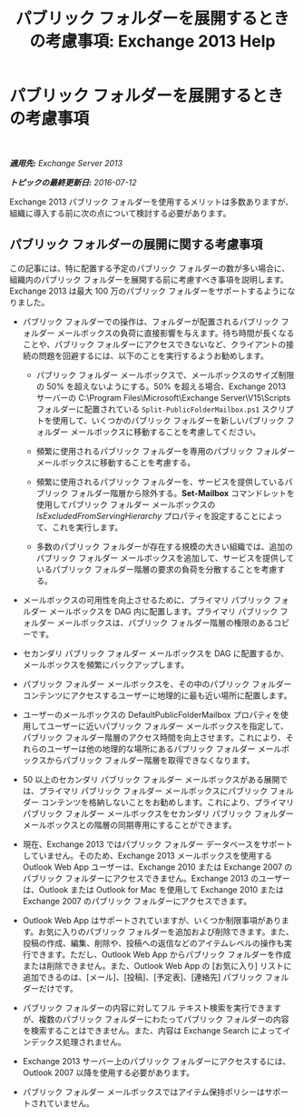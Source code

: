 ﻿---
title: 'パブリック フォルダーを展開するときの考慮事項: Exchange 2013 Help'
TOCTitle: パブリック フォルダーを展開するときの考慮事項
ms:assetid: 2e416eed-b88f-45db-a482-1232fd2610fa
ms:mtpsurl: https://technet.microsoft.com/ja-jp/library/Dn957481(v=EXCHG.150)
ms:contentKeyID: 64828586
ms.date: 04/24/2018
mtps_version: v=EXCHG.150
ms.translationtype: HT
---

# パブリック フォルダーを展開するときの考慮事項

 

_**適用先:** Exchange Server 2013_

_**トピックの最終更新日:** 2016-07-12_

Exchange 2013 パブリック フォルダーを使用するメリットは多数ありますが、組織に導入する前に次の点について検討する必要があります。

## パブリック フォルダーの展開に関する考慮事項

この記事には、特に配置する予定のパブリック フォルダーの数が多い場合に、組織内のパブリック フォルダーを展開する前に考慮すべき事項を説明します。Exchange 2013 は最大 100 万のパブリック フォルダーをサポートするようになりました。

  - パブリック フォルダーでの操作は、フォルダーが配置されるパブリック フォルダー メールボックスの負荷に直接影響を与えます。待ち時間が長くなることや、パブリック フォルダーにアクセスできないなど、クライアントの接続の問題を回避するには、以下のことを実行するようお勧めします。
    
      - パブリック フォルダー メールボックスで、メールボックスのサイズ制限の 50% を超えないようにする。50% を超える場合、Exchange 2013 サーバーの C:\\Program Files\\Microsoft\\Exchange Server\\V15\\Scripts フォルダーに配置されている `Split-PublicFolderMailbox.ps1` スクリプトを使用して、いくつかのパブリック フォルダーを新しいパブリック フォルダー メールボックスに移動することを考慮してください。
    
      - 頻繁に使用されるパブリック フォルダーを専用のパブリック フォルダー メールボックスに移動することを考慮する。
    
      - 頻繁に使用されるパブリック フォルダーを、サービスを提供しているパブリック フォルダー階層から除外する。**Set-Mailbox** コマンドレットを使用してパブリック フォルダー メールボックスの *IsExcludedFromServingHierarchy* プロパティを設定することによって、これを実行します。
    
      - 多数のパブリック フォルダーが存在する規模の大きい組織では、追加のパブリック フォルダー メールボックスを追加して、サービスを提供しているパブリック フォルダー階層の要求の負荷を分散することを考慮する。

  - メールボックスの可用性を向上させるために、プライマリ パブリック フォルダー メールボックスを DAG 内に配置します。プライマリ パブリック フォルダー メールボックスは、パブリック フォルダー階層の権限のあるコピーです。

  - セカンダリ パブリック フォルダー メールボックスを DAG に配置するか、メールボックスを頻繁にバックアップします。

  - パブリック フォルダー メールボックスを、その中のパブリック フォルダー コンテンツにアクセスするユーザーに地理的に最も近い場所に配置します。

  - ユーザーのメールボックスの DefaultPublicFolderMailbox プロパティを使用してユーザーに近いパブリック フォルダー メールボックスを指定して、パブリック フォルダー階層のアクセス時間を向上させます。これにより、それらのユーザーは他の地理的な場所にあるパブリック フォルダー メールボックスからパブリック フォルダー階層を取得できなくなります。

  - 50 以上のセカンダリ パブリック フォルダー メールボックスがある展開では、プライマリ パブリック フォルダー メールボックスにパブリック フォルダー コンテンツを格納しないことをお勧めします。これにより、プライマリ パブリック フォルダー メールボックスをセカンダリ パブリック フォルダー メールボックスとの階層の同期専用にすることができます。

  - 現在、Exchange 2013 ではパブリック フォルダー データベースをサポートしていません。そのため、Exchange 2013 メールボックスを使用する Outlook Web App ユーザーは、Exchange 2010 または Exchange 2007 のパブリック フォルダーにアクセスできません。Exchange 2013 のユーザーは、Outlook または Outlook for Mac を使用して Exchange 2010 または Exchange 2007 のパブリック フォルダーにアクセスできます。

  - Outlook Web App はサポートされていますが、いくつか制限事項があります。お気に入りのパブリック フォルダーを追加および削除できます。また、投稿の作成、編集、削除や、投稿への返信などのアイテムレベルの操作も実行できます。ただし、Outlook Web App からパブリック フォルダーを作成または削除できません。また、Outlook Web App の \[お気に入り\] リストに追加できるのは、\[メール\]、\[投稿\]、\[予定表\]、\[連絡先\] パブリック フォルダーだけです。

  - パブリック フォルダーの内容に対してフル テキスト検索を実行できますが、複数のパブリック フォルダーにわたってパブリック フォルダーの内容を検索することはできません。また、内容は Exchange Search によってインデックス処理されません。

  - Exchange 2013 サーバー上のパブリック フォルダーにアクセスするには、Outlook 2007 以降を使用する必要があります。

  - パブリック フォルダー メールボックスではアイテム保持ポリシーはサポートされていません。

